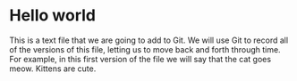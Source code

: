 # Hello world 
This is a text file that we are going to add to Git. 
We will use Git to record all of the versions of this file, letting us to move back and forth through time.
For example, in this first version of the file we will say that the cat goes meow. 
Kittens are cute.
